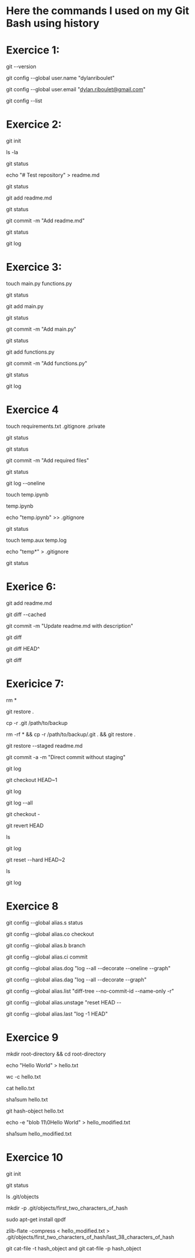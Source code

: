 
# Here the commands I used on my Git Bash using history

# Exercice 1:

git --version

git config --global user.name "dylanriboulet"

git config --global user.email "dylan.riboulet@gmail.com"

git config --list

# Exercice 2:

git init

ls -la

git status

echo "# Test repository" > readme.md

git status

git add readme.md

git status

git commit -m "Add readme.md"

git status

git log

# Exercice 3:

touch main.py functions.py

git status

git add main.py

git status

git commit -m "Add main.py"

git status

git add functions.py

git commit -m "Add functions.py"

git status

git log


# Exercice 4

touch requirements.txt .gitignore .private

git status

git status

git commit -m "Add required files"

git status

git log --oneline

touch temp.ipynb

temp.ipynb

echo "temp.ipynb" >> .gitignore

git status

touch temp.aux temp.log

echo "temp*" > .gitignore

git status

# Exerice 6:

git add readme.md

git diff --cached

git commit -m "Update readme.md with description"

git diff

git diff HEAD^

git diff

# Exericice 7:

rm *

git restore .

cp -r .git /path/to/backup

rm -rf * && cp -r /path/to/backup/.git . && git restore .

git restore --staged readme.md

git commit -a -m "Direct commit without staging"

git log

git checkout HEAD~1

git log

git log --all

git checkout -

git revert HEAD

ls

git log

git reset --hard HEAD~2

ls

git log

# Exercice 8

git config --global alias.s status

git config --global alias.co checkout

git config --global alias.b branch

git config --global alias.ci commit

git config --global alias.dog "log --all --decorate --oneline --graph"

git config --global alias.dag "log --all --decorate --graph"

git config --global alias.list "diff-tree --no-commit-id --name-only -r"

git config --global alias.unstage "reset HEAD --

git config --global alias.last "log -1 HEAD"

# Exercice 9

mkdir root-directory && cd root-directory

echo "Hello World" > hello.txt

wc -c hello.txt

cat hello.txt

sha1sum hello.txt

git hash-object hello.txt

echo -e "blob 11\0Hello World" > hello_modified.txt

sha1sum hello_modified.txt

# Exercice 10

git init

git status

ls .git/objects

mkdir -p .git/objects/first_two_characters_of_hash

sudo apt-get install qpdf

zlib-flate -compress < hello_modified.txt > .git/objects/first_two_characters_of_hash/last_38_characters_of_hash

git cat-file -t hash_object and git cat-file -p hash_object
